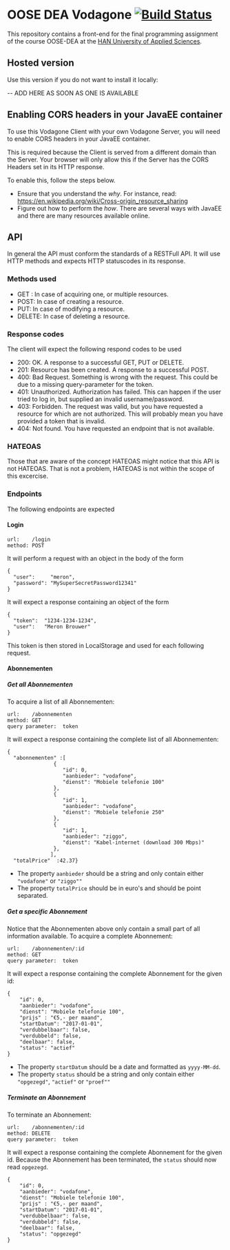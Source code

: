 # OOSE DEA Vodagone [![Build Status](https://travis-ci.com/meronbrouwer/vodagone.svg?token=utxyypyqMC1kSyjpgbMm&branch=master)](https://travis-ci.org/meronbrouwer/vodagone) 

This repository contains a front-end for the final programming assignment 
of the course OOSE-DEA at the [HAN University of Applied Sciences](https://www.han.nl/).

## Hosted version

Use this version if you do not want to install it locally:

-- ADD HERE AS SOON AS ONE IS AVAILABLE

## Enabling CORS headers in your JavaEE container

To use this Vodagone Client with your own Vodagone Server, you will need to enable CORS headers
in your JavaEE container. 

This is required because the Client is served from a different domain than the Server. Your browser will only allow this if the Server has the CORS Headers set in its HTTP response.

To enable this, follow the steps below.

* Ensure that you understand the _why_. For instance, read: https://en.wikipedia.org/wiki/Cross-origin_resource_sharing
* Figure out how to perform the _how_. There are several ways with JavaEE and there are many resources available online. 
 
## API

In general the API must conform the standards of a RESTFull API. It will use HTTP methods and expects HTTP statuscodes in its response.

### Methods used 

* GET : In case of acquiring one, or multiple resources.
* POST: In case of creating a resource.
* PUT: In case of modifying  a resource.
* DELETE: In case of deleting a resource.

### Response codes

The client will expect the following respond codes to be used

* 200: OK. A response to a successful GET, PUT or DELETE.
* 201: Resource has been created. A response to a successful POST.
* 400: Bad Request. Something is wrong with the request. This could be due to
a missing query-parameter for the token.
* 401: Unauthorized. Authorization has failed. This can happen if the user tried to log in, but supplied an invalid username/password.
* 403: Forbidden. The request was valid, but you have requested a resource for which are not authorized. This will probably mean you have provided a token that is invalid.
* 404: Not found. You have requested an endpoint that is not available.

### HATEOAS

Those that are aware of the concept HATEOAS might notice that this API is not HATEOAS. That is not a problem, HATEOAS is not within the scope of this excercise.

### Endpoints
The following endpoints are expected

#### Login

```
url:    /login 
method: POST
```

It will perform a request with an object in the body of the form

```
{
  "user":     "meron", 
  "password": "MySuperSecretPassword12341"
}
```

It will expect a response containing an object of the form

```
{
  "token":  "1234-1234-1234", 
  "user":   "Meron Brouwer"
}
```

This token is then stored in LocalStorage and used for each following
request.

#### Abonnementen

##### Get all Abonnementen

To acquire a list of all Abonnementen:

```
url:    /abonnementen 
method: GET
query parameter:  token
```

It will expect a response containing the complete list of all Abonnementen:

```
{
  "abonnementen" :[
               {
                  "id": 0,
                  "aanbieder": "vodafone",
                  "dienst": "Mobiele telefonie 100"
               },
               {
                  "id": 1,
                  "aanbieder": "vodafone",
                  "dienst": "Mobiele telefonie 250"
               },
               {
                  "id": 1,
                  "aanbieder": "ziggo",
                  "dienst": "Kabel-internet (download 300 Mbps)"
               },
              ],
  "totalPrice"  :42.37}
```

* The property `aanbieder` should be a string and only contain either `"vodafone"` or `"ziggo""`
* The property `totalPrice` should be in euro's and should be point separated.


##### Get a specific Abonnement

Notice that the Abonnementen above only contain a small part of all information 
available. To acquire a complete Abonnement:

```
url:    /abonnementen/:id
method: GET
query parameter:  token
```

It will expect a response containing the complete Abonnement for the given id:

```
{
    "id": 0,
    "aanbieder": "vodafone",
    "dienst": "Mobiele telefonie 100",
    "prijs" : "€5,- per maand",
    "startDatum": "2017-01-01",
    "verdubbelbaar": false,
    "verdubbeld": false,
    "deelbaar": false,
    "status": "actief"
}
```
* The property `startDatum` should be a date and formatted as `yyyy-MM-dd`.
* The property `status` should be a string and only contain either `"opgezegd"`,  `"actief"` or `"proef""`

##### Terminate an Abonnement

To terminate an Abonnement:

```
url:    /abonnementen/:id
method: DELETE
query parameter:  token
```

It will expect a response containing the complete Abonnement for the given id. Because the Abonnement has been terminated, the `status` should now read `opgezegd`.

```
{
    "id": 0,
    "aanbieder": "vodafone",
    "dienst": "Mobiele telefonie 100",
    "prijs" : "€5,- per maand",
    "startDatum": "2017-01-01",
    "verdubbelbaar": false,
    "verdubbeld": false,
    "deelbaar": false,
    "status": "opgezegd"
}
```

